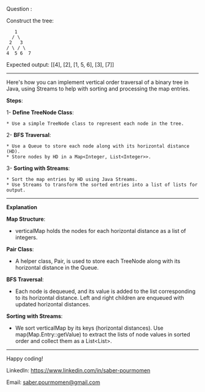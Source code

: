 Question :

 Construct the tree:
 
       1
      / \
     2   3
    / \ / \
    4  5 6  7

 Expected output: [[4], [2], [1, 5, 6], [3], [7]]
 
------------------------------------------------------------------------
Here's how you can implement vertical order traversal of a binary tree in Java, using Streams to help with sorting and processing the map entries.

**Steps**:

1- **Define TreeNode Class**:

    * Use a simple TreeNode class to represent each node in the tree.

2- **BFS Traversal**:

    * Use a Queue to store each node along with its horizontal distance (HD).
    * Store nodes by HD in a Map<Integer, List<Integer>>.

3- **Sorting with Streams**:

    * Sort the map entries by HD using Java Streams.
    * Use Streams to transform the sorted entries into a list of lists for output.
------------------------------------------------------------------------
**Explanation**

**Map Structure**: 
 * verticalMap holds the nodes for each horizontal distance as a list of integers.

**Pair Class**: 
* A helper class, Pair, is used to store each TreeNode along with its horizontal distance in the Queue.

**BFS Traversal**:
* Each node is dequeued, and its value is added to the list corresponding to its horizontal distance.
Left and right children are enqueued with updated horizontal distances.

**Sorting with Streams**:

* We sort verticalMap by its keys (horizontal distances).
Use map(Map.Entry::getValue) to extract the lists of node values in sorted order and collect them as a List<List<Integer>>.

------------------------------------------------------------------------
Happy coding!

LinkedIn: https://www.linkedin.com/in/saber-pourmomen

Email: saber.pourmomen@gmail.com

